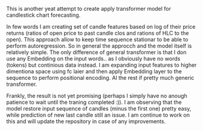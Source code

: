 This is another yeat attempt to create apply transformer model for candlestick chart forecasting.

In few words I am creating set of candle features based on log of their price returns (ratios of open price to past candle clos and rations of HLC to the open). This approach allow to keep time sequence stationar to be able to perform autoregression.
So in general the approcch and the model itself is relatively simple. The only difference of general transformer is that I don use any Embedding on the input words.. as I obviously have no words (tokens) but continious data instead. I am expanding input features to higher dimentiona space using fc laier and then apply Embedding layer to the sequence to perform positional encoding. Al the rest if pretty much generic transformer.

Frankly, the result is not yet promising (perhaps I simply have no anough patience to wait until the traning completed :)). I am observing that the model restore input sequence of candles (minus the first one) pretty easy, while prediction of new last candle still an issue. I am continue to work on this and will update the repository in case of any improvements.

